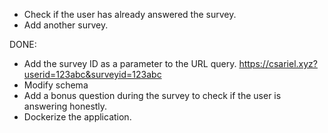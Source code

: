 * Check if the user has already answered the survey.
* Add another survey.


DONE:
* Add the survey ID as a parameter to the URL query.
https://csariel.xyz?userid=123abc&surveyid=123abc
* Modify schema 
* Add a bonus question during the survey to check if the user is answering honestly.
* Dockerize the application.